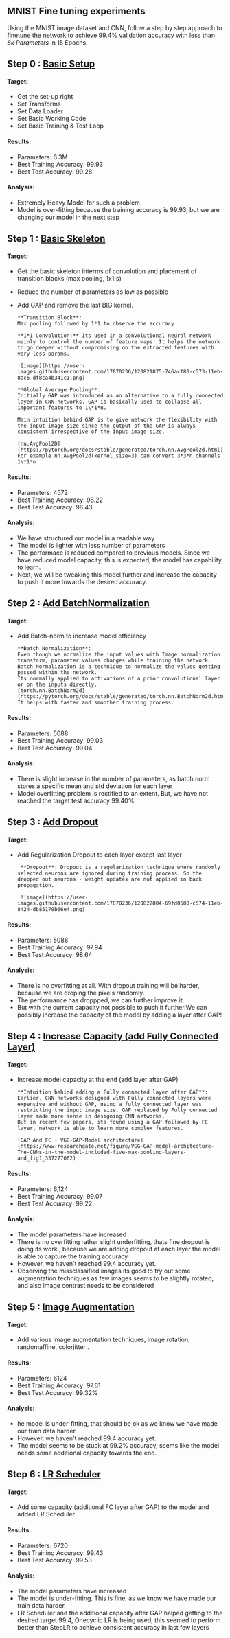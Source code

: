 ## MNIST Fine tuning experiments

Using the MNIST image dataset and CNN, follow a step by step approach to finetune the network to achieve 99.4% validation accuracy with less than _8k Parameters_ in 15 Epochs.

## Step 0 : [Basic Setup](https://github.com/gkdivya/EVA/blob/main/5_CodingDrillDown/Experiments/MNIST_Step%200_BasicSetup.ipynb)

#### Target:

- Get the set-up right
- Set Transforms
- Set Data Loader
- Set Basic Working Code
- Set Basic Training  & Test Loop

#### Results:

- Parameters: 6.3M
- Best Training Accuracy: 99.93
- Best Test Accuracy: 99.28

#### Analysis:

- Extremely Heavy Model for such a problem
- Model is over-fitting because the training accuracy is 99.93, but we are changing our model in the next step

## Step 1 : [Basic Skeleton](https://github.com/gkdivya/EVA/blob/main/5_CodingDrillDown/Experiments/MNIST_Step%201_BasicSkeleton.ipynb)

#### Target:

- Get the basic skeleton interms of convolution and placement of transition blocks (max pooling, 1x1's)
- Reduce the number of parameters as low as possible
- Add GAP and remove the last BIG kernel.

      **Transition Block**:
      Max pooling followed by 1*1 to observe the accuracy

      **1*1 Convolution:** Its used in a convolutional neural network mainly to control the number of feature maps. It helps the network to go deeper without compromising on the extracted features with very less params.

      ![image](https://user-images.githubusercontent.com/17870236/120821875-746acf80-c573-11eb-8ac6-df8ca4b341c1.png)

      **Global Average Pooling**:
      Initially GAP was introduced as an alternative to a fully connected layer in CNN networks. GAP is basically used to collapse all important features to 1\*1*n. 

      Main intuition behind GAP is to give network the flexibility with the input image size since the output of the GAP is always consistent irrespective of the input image size.

      [nn.AvgPool2D](https://pytorch.org/docs/stable/generated/torch.nn.AvgPool2d.html) For example nn.AvgPool2d(kernel_size=3) can convert 3*3*n channels 1\*1*n


#### Results:

- Parameters: 4572
- Best Training Accuracy: 98.22
- Best Test Accuracy: 98.43

#### Analysis:

- We have structured our model in a readable way
- The model is lighter with less number of parameters 
- The performace is reduced compared to previous models. Since we have reduced model capacity, this is expected, the model has capability to learn.   
- Next, we will be tweaking this model further and increase the capacity to push it more towards the desired accuracy.

## Step 2 : [Add BatchNormalization](https://github.com/gkdivya/EVA/blob/main/5_CodingDrillDown/Experiments/MNIST_Step%202_Batch_Normalization.ipynb)

#### Target:

- Add Batch-norm to increase model efficiency

      **Batch Normalization**:
      Even though we normalize the input values with Image normalization transform, parameter values changes while training the network.
      Batch Normalization is a technique to normalize the values getting passed within the network. 
      Its normally applied to activations of a prior convolutional layer or on the inputs directly.
      [torch.nn.BatchNorm2d](https://pytorch.org/docs/stable/generated/torch.nn.BatchNorm2d.html)
      It helps with faster and smoother training process.

#### Results:

- Parameters: 5088
- Best Training Accuracy: 99.03
- Best Test Accuracy: 99.04

#### Analysis:

- There is slight increase in the number of parameters, as batch norm stores a specific mean and std deviation for each layer
- Model overfitting problem is rectified to an extent. But, we have not reached the target test accuracy 99.40%.

## Step 3 : [Add Dropout](https://github.com/gkdivya/EVA/blob/main/5_CodingDrillDown/Experiments/MNIST_Step%203_Dropout.ipynb)

#### Target:

-  Add Regularization Dropout to each layer except last layer

        **Dropout**: Dropout is a regularization technique where randomly selected neurons are ignored during training process. So the dropped out neurons - weight updates are not applied in back propagation.

        ![image](https://user-images.githubusercontent.com/17870236/120822804-69fd0580-c574-11eb-8424-db85179b66e4.png)


#### Results:

- Parameters: 5088	
- Best Training Accuracy: 97.94
- Best Test Accuracy: 98.64

#### Analysis:

- There is no overfitting at all. With dropout training will be harder, because we are droping the pixels randomly.
- The performance has droppped, we can further improve it.
- But with the current capacity,not possible to push it further.We can possibly increase the capacity of the model by adding a layer after GAP!

## Step 4 : [Increase Capacity (add Fully Connected Layer)](https://github.com/divya-r-kamat/DeepVision/blob/main/CNN%20Optimization/MNIST_IncreaseCapacity_Step6.ipynb)

#### Target:

- Increase model capacity at the end (add layer after GAP)

      **Intuition behind adding a Fully connected layer after GAP**: Earlier, CNN networks designed with Fully connected layers were expensive and without GAP, using a fully connected layer was restricting the input image size. GAP replaced by Fully connected layer made more sense in designing CNN networks.
      But in recent few papers, its found using a GAP followed by FC layer, network is able to learn more complex features.

      [GAP And FC - VGG-GAP-Model architecture](https://www.researchgate.net/figure/VGG-GAP-model-architecture-The-CNNs-in-the-model-included-five-max-pooling-layers-and_fig1_337277062)

#### Results:

- Parameters: 6,124
- Best Training Accuracy: 99.07
- Best Test Accuracy: 99.22

#### Analysis:

- The model parameters have increased
- There is no overfitting rather slight underfitting, thats fine dropout is doing its work , because we are adding dropout at each layer the model is able to capture the training accuracy
- However, we haven't reached 99.4 accuracy yet.
- Observing the missclassified images its good to try out some augmentation techniques as few images seems to be slightly rotated, and also image contrast needs to be considered

## Step 5 : [Image Augmentation](https://github.com/gkdivya/EVA/blob/main/5_CodingDrillDown/Experiments/MNIST_Step%205_Augmentation.ipynb)

#### Target:

- Add various Image augmentation techniques, image rotation, randomaffine, colorjitter .

#### Results:

- Parameters: 6124
- Best Training Accuracy: 97.61
- Best Test Accuracy: 99.32%

#### Analysis:

- he model is under-fitting, that should be ok as we know we have made our train data harder. 
- However, we haven't reached 99.4 accuracy yet.
- The model seems to be stuck at 99.2% accuracy, seems like the model needs some additional capacity towards the end.

## Step 6 : [LR Scheduler](https://github.com/gkdivya/EVA/blob/main/5_CodingDrillDown/Experiments/MNIST_Step%206_LRScheduler.ipynb)

#### Target:

- Add some capacity (additional FC layer after GAP) to the model and added LR Scheduler

#### Results:

- Parameters: 6720
- Best Training Accuracy: 99.43
- Best Test Accuracy: 99.53

#### Analysis:

- The model parameters have increased
- The model is under-fitting. This is fine, as we know we have made our train data harder.  
- LR Scheduler and the additional capacity after GAP helped getting to the desired target 99.4, Onecyclic LR is being used, this seemed to perform better than StepLR to achieve consistent accuracy in last few layers
